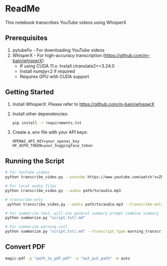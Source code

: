  # ReadMe
 This notebook transcribes YouTube videos using WhisperX

 ## Prerequisites
 1. pytubefix - For downloading YouTube videos
 2. WhisperX - For high-accuracy transcription (https://github.com/m-bain/whisperX)
    - If using CUDA 11.x: Install ctranslate2==3.24.0
    - Install numpy<2 if required
    - Requires GPU with CUDA support
 ## Getting Started
 1. Install WhisperX:
    Please refer to https://github.com/m-bain/whisperX
    
 3. Install other dependencies:
    ```bash
    pip install -r requirements.txt
    ```

 4. Create a .env file with your API keys:
    ```
    OPENAI_API_KEY=your_openai_key
    HF_AUTH_TOKEN=your_huggingface_token
    ```
 ## Running the Script
 ```bash
 # For YouTube videos
 python transcribe_video.py --youtube https://www.youtube.com/watch?v=ZEyPHhBKgJ4

 # For local audio files  
 python transcribe_video.py --audio path/to/audio.mp3 

 # transcribe-only
  python transcribe_video.py --audio path/to/audio.mp3 --transcribe-only

 # For summarize text, will use general summary prompt combine summary + QA
 python summarize.py "script.txt/.md" 

 # For summarize earning call
 python summarize.py "script.txt/.md" --transcript_type earning_transcript

 
 ```

## Convert PDF

```bash
magic-pdf -p "path_to_pdf.pdf" -o "out_put_path" -m auto
```
# 
